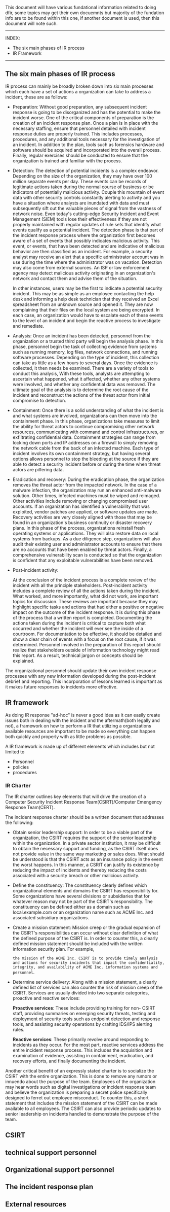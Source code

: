 This document will have various fundational information related to doing dfir, some topics may get their own docuemnts but majority of the fundation info are to be found within this one, if another document is used, then this document will note such.

-----


INDEX:

+ The six main phases of IR process
+ IR Framework


----

## The six main phases of IR process

IR process can mainly be broadly broken down into six main processes which each have a set of actions a organization can take to address a incident, these are as follows:

+ Preparation: 
    Without good preparation, any subsequent incident response is going to be disorganized and has the potential to make the incident worse. One of the critical components of preparation is the creation of an incident response plan. Once a plan is in place with the necessary staffing, ensure that personnel detailed with incident response duties are properly trained. This includes processes, procedures, and any additional tools necessary for the investigation of an incident. In addition to the plan, tools such as forensics hardware and software should be acquired and incorporated into the overall process. Finally, regular exercises should be conducted to ensure that the organization is trained and familiar with the process.

+ Detection:
    The detection of potential incidents is a complex endeavor. Depending on the size of the organization, they may have over 100 million separate events per day. These events can be records of legitimate actions taken during the normal course of business or be indicators of potentially malicious activity. Couple this mountain of event data with other security controls constantly alerting to activity and you have a situation where analysts are inundated with data and must subsequently sift out the valuable pieces of signal from the vastness of network noise. Even today's cutting-edge Security Incident and Event Management (SIEM) tools lose their effectiveness if they are not properly maintained with regular updates of rule sets that identify what events qualify as a potential incident. The detection phase is that part of the incident response process where the organization first becomes aware of a set of events that possibly indicates malicious activity. This event, or events, that have been detected and are indicative of malicious behavior are then classified as an incident. For example, a security analyst may receive an alert that a specific administrator account was in use during the time where the administrator was on vacation. Detection may also come from external sources. An ISP or law enforcement agency may detect malicious activity originating in an organization's network and contact them and advise them of the situation.

    In other instances, users may be the first to indicate a potential security incident. This may be as simple as an employee contacting the help desk and informing a help desk technician that they received an Excel spreadsheet from an unknown source and opened it. They are now complaining that their files on the local system are being encrypted. In each case, an organization would have to escalate each of these events to the level of an incident and begin the reactive process to investigate and remediate.

+ Analysis:
    Once an incident has been detected, personnel from the organization or a trusted third party will begin the analysis phase. In this phase, personnel begin the task of collecting evidence from systems such as running memory, log files, network connections, and running software processes. Depending on the type of incident, this collection can take as little as a few hours to several days. Once the evidence is collected, it then needs be examined. There are a variety of tools to conduct this analysis, With these tools, analysts are attempting to ascertain what happened, what it affected, whether any other systems were involved, and whether any confidential data was removed. The ultimate goal of the analysis is to determine the root cause of the incident and reconstruct the actions of the threat actor from initial compromise to detection.

+ Containment: 
    Once there is a solid understanding of what the incident is and what systems are involved, organizations can then move into the containment phase. In this phase, organizations take measures to limit the ability for threat actors to continue compromising other network resources, communicating with command and control infrastructures, or exfiltrating confidential data. Containment strategies can range from locking down ports and IP addresses on a firewall to simply removing the network cable from the back of an infected machine. Each type of incident involves its own containment strategy, but having several options allows personnel to stop the bleeding at the source if they are able to detect a security incident before or during the time when threat actors are pilfering data.

+ Eradication and recovery:
    During the eradication phase, the organization removes the threat actor from the impacted network. In the case of a malware infection, the organization may run an enhanced anti-malware solution. Other times, infected machines must be wiped and reimaged. Other activities include removing or changing compromised user accounts. If an organization has identified a vulnerability that was exploited, vendor patches are applied, or software updates are made. Recovery activities are very closely aligned with those that may be found in an organization's business continuity or disaster recovery plans. In this phase of the process, organizations reinstall fresh operating systems or applications. They will also restore data on local systems from backups. As a due diligence step, organizations will also audit their existing user and administrator accounts to ensure that there are no accounts that have been enabled by threat actors. Finally, a comprehensive vulnerability scan is conducted so that the organization is confident that any exploitable vulnerabilities have been removed.

+ Post-incident activity:

    At the conclusion of the incident process is a complete review of the incident with all the principle stakeholders. Post-incident activity includes a complete review of all the actions taken during the incident. What worked, and more importantly, what did not work, are important topics for discussion. These reviews are important because they may highlight specific tasks and actions that had either a positive or negative impact on the outcome of the incident response. It is during this phase of the process that a written report is completed. Documenting the actions taken during the incident is critical to capture both what occurred and whether the incident will ever see the inside of a courtroom. For documentation to be effective, it should be detailed and show a clear chain of events with a focus on the root cause, if it was determined. Personnel involved in the preparation of this report should realize that stakeholders outside of information technology might read this report. As a result, technical jargon or concepts should be explained.

The organizational personnel should update their own incident response processes with any new information developed during the post-incident debrief and reporting. This incorporation of lessons learned is important as it makes future responses to incidents more effective.

## IR framework

As doing IR response "ad-hoc" is never a good idea as it can easily create issues both in dealing with the incident and the aftermath(both legally and not), a framework on how to perform a IR that utilizing a organizations available resources are important to be made so everything can happen both quickly and properly with as little problems as possible.

A IR framework is made up of different elements which includes but not limited to 
+ Personnel
+ policies
+ procedures


### IR Charter

The IR charter outlines key elements that will drive the creation of a Computer Security Incident Response Team(CSIRT)/Computer Emengency Response Team(CERT).

The incident response charter should be a written document that addresses the following:

+ Obtain senior leadership support: 
    In order to be a viable part of the organization, the CSIRT requires the support of the senior leadership within the organization. In a private sector institution, it may be difficult to obtain the necessary support and funding, as the CSIRT itself does not provide value in the same way marketing or sales does. What should be understood is that the CSIRT acts as an insurance policy in the event the worst happens. In this manner, a CSRIT can justify its existence by reducing the impact of incidents and thereby reducing the costs associated with a security breach or other malicious activity.

+ Define the constituency:
    The constituency clearly defines which organizational elements and domains the CSIRT has responsibility for. Some organizations have several divisions or subsidiaries that for whatever reason may not be part of the CSIRT's responsibility. The constituency can be defined either as a domain such as local.example.com or an organization name such as ACME Inc. and associated subsidiary organizations.

+ Create a mission statement: 
    Mission creep or the gradual expansion of the CSIRT's responsibilities can occur without clear definition of what the defined purpose of the CSIRT is. In order to counter this, a clearly defined mission statement should be included with the written information security plan. For example, 
    
    `the mission of the ACME Inc. CSIRT is to provide timely analysis and actions for security incidents that impact the confidentiality, integrity, and availability of ACME Inc. information systems and personnel`.

+ Determine service delivery:
    Along with a mission statement, a clearly defined list of services can also counter the risk of mission creep of the CSIRT. Services are usually divided into two separate categories, proactive and reactive services:
    
    **Proactive services**: These include providing training for non- CSIRT staff, providing summaries on emerging security threats, testing and deployment of security tools such as endpoint detection and response tools, and assisting security operations by crafting IDS/IPS alerting rules. 
    
    **Reactive services**: These primarily revolve around responding to incidents as they occur. For the most part, reactive services address the entire incident response process. This includes the acquisition and examination of evidence, assisting in containment, eradication, and recovery efforts, and finally documenting the incident.


Another critical benefit of an expressly stated charter is to socialize the CSIRT with the
entire organization. This is done to remove any rumors or innuendo about the purpose of
the team. Employees of the organization may hear words such as digital investigations or
incident response team and believe the organization is preparing a secret police specifically
designed to ferret out employee misconduct. To counter this, a short statement that
includes the mission statement of the CSIRT can be made available to all employees. The
CSIRT can also provide periodic updates to senior leadership on incidents handled to
demonstrate the purpose of the team.

## CSIRT

## technical support personnel

## Organizational support personnel

## The incident response plan


## External resources


